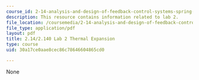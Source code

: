 ```yaml
---
course_id: 2-14-analysis-and-design-of-feedback-control-systems-spring-2014
description: This resource contains information related to lab 2.
file_location: /coursemedia/2-14-analysis-and-design-of-feedback-control-systems-spring-2014/30a17ce0aae8cec86c78646604865cd0_MIT2_14S14_Lab_2-TherEx.pdf
file_type: application/pdf
layout: pdf
title: 2.14/2.140 Lab 2 Thermal Expansion
type: course
uid: 30a17ce0aae8cec86c78646604865cd0

---
```

None